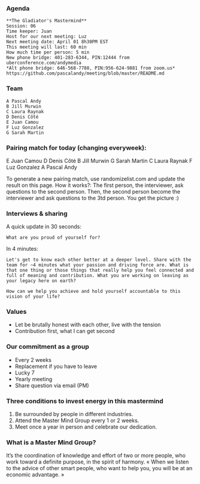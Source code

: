 ### Agenda

    **The Gladiator's Mastermind** 
    Session: 06
    Time keeper: Juan
    Host for our next meeting: Luz
    Next meeting date: April 01 8h30PM EST
    This meeting will last: 60 min
    How much time per person: 5 min
    New phone bridge: 401-283-6344, PIN:12444 from uberconference.com/andymedia
    *Alt phone bridge: 646-568-7788, PIN:956-624-9881 from zoom.us*
    https://github.com/pascalandy/meeting/blob/master/README.md

### Team

    A Pascal Andy
    B Jill Murwin
    C Laura Raynak
    D Denis Côté
    E Juan Camou
    F Luz Gonzalez
    G Sarah Martin

### Pairing match for today (changing everyweek):

E Juan Camou
D Denis Côté
B Jill Murwin
G Sarah Martin
C Laura Raynak
F Luz Gonzalez
A Pascal Andy
    
To generate a new pairing match, use randomizelist.com and update the result on this page. How it works?: The first person, the interviewer, ask questions to the second person. Then, the second person become the interviewer and ask questions to the 3td person. You get the picture :)

### Interviews & sharing

A quick update in 30 seconds:

    What are you proud of yourself for? 

In 4 minutes:

    Let's get to know each other better at a deeper level. Share with the team for ~4 minutes what your passion and driving force are. What is that one thing or those things that really help you feel connected and full of meaning and contribution. What you are working on leaving as your legacy here on earth?  
    
    How can we help you achieve and hold yourself accountable to this vision of your life?

### Values

- Let be brutally honest with each other, live with the tension
- Contribution first, what I can get second

### Our commitment as a group

- Every 2 weeks
- Replacement if you have to leave
- Lucky 7
- Yearly meeting
- Share question via email (PM)

### Three conditions to invest energy in this mastermind

1. Be surrounded by people in different industries.
2. Attend the Master Mind Group every 1 or 2 weeks.
3. Meet once a year in person and celebrate our dedication.

### What is a Master Mind Group?

It’s the coordination of knowledge and effort of two or more people, who work toward a definite purpose, in the spirit of harmony. « When we listen to the advice of other smart people, who want to help you, you will be at an economic advantage. »
